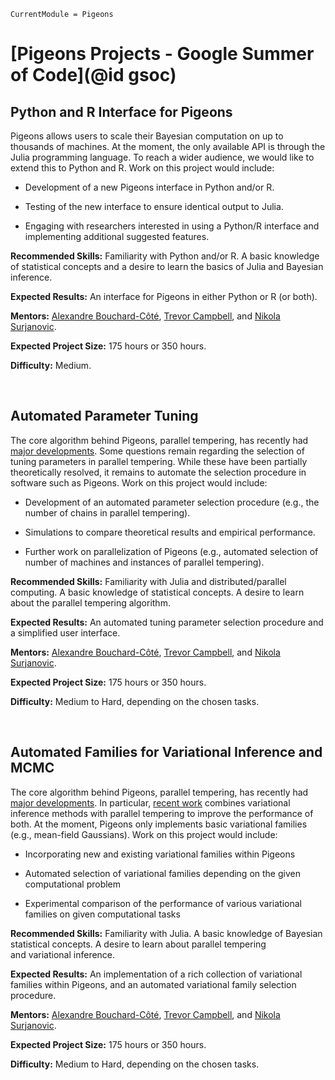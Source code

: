 ```@meta
CurrentModule = Pigeons
```
# [Pigeons Projects - Google Summer of Code](@id gsoc)

## Python and R Interface for Pigeons

Pigeons allows users to scale their Bayesian computation on up to thousands of 
machines. At the moment, the only available API is through the Julia programming 
language. To reach a wider audience, we would like to extend this to Python and R.
Work on this project would include: 

- Development of a new Pigeons interface in Python and/or R.

- Testing of the new interface to ensure identical output to Julia.  

- Engaging with researchers interested in using a Python/R interface and implementing additional suggested features. 

**Recommended Skills:** Familiarity with Python and/or R. A basic knowledge of 
statistical concepts and a desire to learn the basics of Julia and Bayesian inference.

**Expected Results:** An interface for Pigeons in either Python or R (or both). 

**Mentors:** [Alexandre Bouchard-Côté](https://github.com/alexandrebouchard), 
[Trevor Campbell](https://github.com/trevorcampbell/), and 
[Nikola Surjanovic](https://github.com/nikola-sur).

**Expected Project Size:** 175 hours or 350 hours. 

**Difficulty:** Medium.

<br>

## Automated Parameter Tuning

The core algorithm behind Pigeons, parallel tempering, has recently had [major developments](https://arxiv.org/abs/1905.02939). 
Some questions remain regarding the selection of tuning parameters in parallel tempering. 
While these have been partially theoretically resolved, it remains to automate 
the selection procedure in software such as Pigeons.
Work on this project would include:

- Development of an automated parameter selection procedure (e.g., the number of chains in parallel tempering). 

- Simulations to compare theoretical results and empirical performance.

- Further work on parallelization of Pigeons (e.g., automated selection of number of machines and instances of parallel tempering).

**Recommended Skills:** Familiarity with Julia and distributed/parallel computing. 
A basic knowledge of statistical concepts. A desire to learn about the parallel tempering algorithm.

**Expected Results:** An automated tuning parameter selection procedure and a simplified user interface. 

**Mentors:** [Alexandre Bouchard-Côté](https://github.com/alexandrebouchard), 
[Trevor Campbell](https://github.com/trevorcampbell/), and 
[Nikola Surjanovic](https://github.com/nikola-sur).

**Expected Project Size:** 175 hours or 350 hours. 

**Difficulty:** Medium to Hard, depending on the chosen tasks.

<br>

## Automated Families for Variational Inference and MCMC 

The core algorithm behind Pigeons, parallel tempering, has recently had [major developments](https://arxiv.org/abs/1905.02939). 
In particular, [recent work](https://arxiv.org/abs/2206.00080) combines variational inference methods with 
parallel tempering to improve the performance of both. 
At the moment, Pigeons only implements basic variational families (e.g., mean-field Gaussians). 
Work on this project would include:

- Incorporating new and existing variational families within Pigeons 

- Automated selection of variational families depending on the given computational problem 

- Experimental comparison of the performance of various variational families on 
given computational tasks

**Recommended Skills:** Familiarity with Julia. 
A basic knowledge of Bayesian statistical concepts. A desire to learn about parallel tempering  
and variational inference. 

**Expected Results:** An implementation of a rich collection of variational families within Pigeons, 
and an automated variational family selection procedure. 

**Mentors:** [Alexandre Bouchard-Côté](https://github.com/alexandrebouchard), 
[Trevor Campbell](https://github.com/trevorcampbell/), and 
[Nikola Surjanovic](https://github.com/nikola-sur).

**Expected Project Size:** 175 hours or 350 hours. 

**Difficulty:** Medium to Hard, depending on the chosen tasks.

